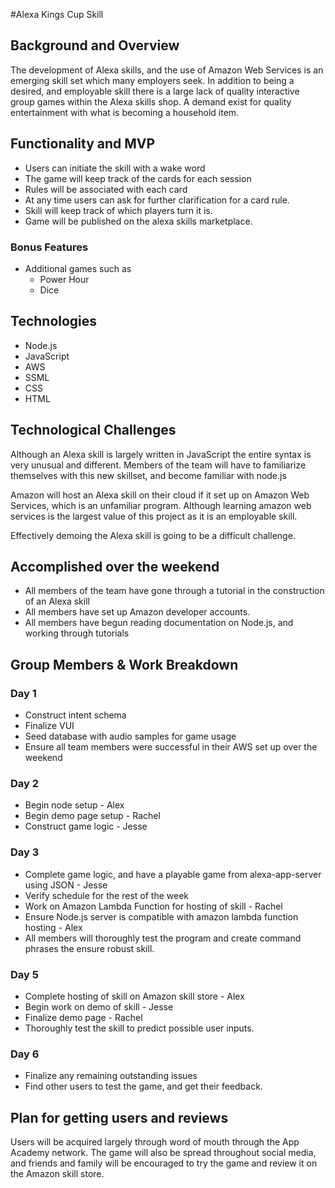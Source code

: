 #Alexa Kings Cup Skill

## Background and Overview
  The development of Alexa skills, and the use of Amazon Web Services is an emerging skill set which many employers seek. In addition to being a desired, and employable skill there is a large lack of quality interactive group games within the Alexa skills shop. A demand exist for quality entertainment with what is becoming a household item.

## Functionality and MVP
  - Users can initiate the skill with a wake word
  - The game will keep track of the cards for each session
  - Rules will be associated with each card
  - At any time users can ask for further clarification for a card rule.
  - Skill will keep track of which players turn it is.
  - Game will be published on the alexa skills marketplace.
  ### Bonus Features
  - Additional games such as
    - Power Hour
    - Dice

## Technologies
  - Node.js
  - JavaScript
  - AWS
  - SSML
  - CSS
  - HTML

## Technological Challenges
  Although an Alexa skill is largely written in JavaScript the entire syntax is very unusual and different. Members of the team will have to familiarize themselves with this new skillset, and become familiar with node.js

  Amazon will host an Alexa skill on their cloud if it set up on Amazon Web Services, which is an unfamiliar program. Although learning amazon web services is the largest value of this project as it is an employable skill.

  Effectively demoing the Alexa skill is going to be a difficult challenge.

## Accomplished over the weekend
  - All members of the team have gone through a tutorial in the construction of an Alexa skill
  - All members have set up Amazon developer accounts.
  - All members have begun reading documentation on Node.js, and working through tutorials

## Group Members & Work Breakdown

 ### Day 1
  - Construct intent schema
  - Finalize VUI
  - Seed database with audio samples for game usage
  - Ensure all team members were successful in their AWS set up over the weekend
 ### Day 2
  - Begin node setup - Alex
  - Begin demo page setup - Rachel
  - Construct game logic - Jesse
 ### Day 3
  - Complete game logic, and have a playable game from alexa-app-server using JSON - Jesse
  - Verify schedule for the rest of the week
  - Work on Amazon Lambda Function for hosting of skill - Rachel
  - Ensure Node.js server is compatible with
   amazon lambda function hosting - Alex
  - All members will thoroughly test the program and create command phrases the ensure robust skill.
  ### Day 5
  - Complete hosting of skill on Amazon skill store - Alex
  - Begin work on demo of skill - Jesse
  - Finalize demo page - Rachel
  - Thoroughly test the skill to predict possible user inputs.
  ### Day 6
  - Finalize any remaining outstanding issues
  - Find other users to test the game, and get their feedback.

## Plan for getting users and reviews
  Users will be acquired largely through word of mouth through the App Academy network. The game will also be spread throughout social media, and friends and family will be encouraged to try the game and review it on the Amazon skill store. 
